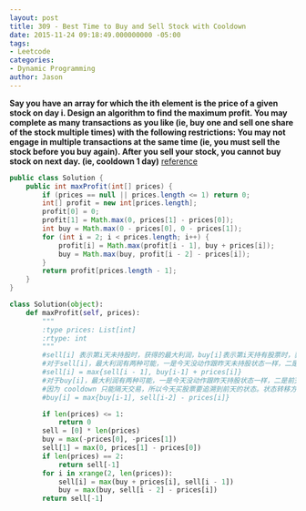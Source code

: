 ```yaml
---
layout: post
title: 309 - Best Time to Buy and Sell Stock with Cooldown
date: 2015-11-24 09:18:49.000000000 -05:00
tags:
- Leetcode
categories:
- Dynamic Programming
author: Jason
---
```

**Say you have an array for which the ith element is the price of a given stock on day i. Design an algorithm to find the maximum profit. You may complete as many transactions as you like (ie, buy one and sell one share of the stock multiple times) with the following restrictions: You may not engage in multiple transactions at the same time (ie, you must sell the stock before you buy again). After you sell your stock, you cannot buy stock on next day. (ie, cooldown 1 day)**
[reference](https://soulmachine.gitbooks.io/algorithm-essentials/java/dp/best-time-to-buy-and-sell-stock-iv.html)


``` java
public class Solution {
    public int maxProfit(int[] prices) {
        if (prices == null || prices.length <= 1) return 0;
        int[] profit = new int[prices.length];
        profit[0] = 0;
        profit[1] = Math.max(0, prices[1] - prices[0]);
        int buy = Math.max(0 - prices[0], 0 - prices[1]);
        for (int i = 2; i < prices.length; i++) {
            profit[i] = Math.max(profit[i - 1], buy + prices[i]);
            buy = Math.max(buy, profit[i - 2] - prices[i]);
        }
        return profit[prices.length - 1];
    }
}
```

``` python
class Solution(object):
    def maxProfit(self, prices):
        """
        :type prices: List[int]
        :rtype: int
        """
        #sell[i] 表示第i天未持股时，获得的最大利润，buy[i]表示第i天持有股票时，获得的最大利润。
        #对于sell[i]，最大利润有两种可能，一是今天没动作跟昨天未持股状态一样，二是今天卖了股票，所以状态转移方程如下：
        #sell[i] = max{sell[i - 1], buy[i-1] + prices[i]}
        #对于buy[i]，最大利润有两种可能，一是今天没动作跟昨天持股状态一样，二是前天卖了股票，今天买了股票，
        #因为 cooldown 只能隔天交易，所以今天买股票要追溯到前天的状态。状态转移方程如下：
        #buy[i] = max{buy[i-1], sell[i-2] - prices[i]}

        if len(prices) <= 1:
            return 0
        sell = [0] * len(prices)
        buy = max(-prices[0], -prices[1])
        sell[1] = max(0, prices[1] - prices[0])
        if len(prices) == 2:
            return sell[-1]
        for i in xrange(2, len(prices)):
            sell[i] = max(buy + prices[i], sell[i - 1])
            buy = max(buy, sell[i - 2] - prices[i])
        return sell[-1]
```
